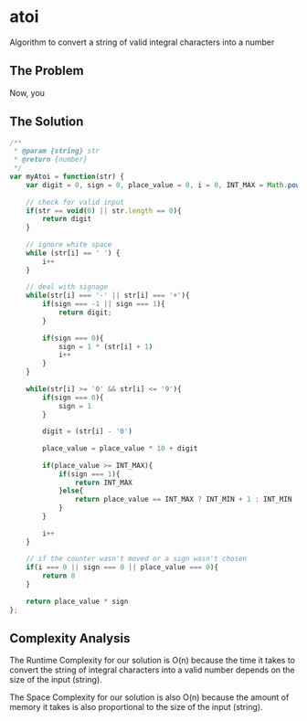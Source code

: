 # atoi
Algorithm to convert a string of valid integral characters into a number

## The Problem
Now, you 

## The Solution

```js
/**
 * @param {string} str
 * @return {number}
 */
var myAtoi = function(str) {
    var digit = 0, sign = 0, place_value = 0, i = 0, INT_MAX = Math.pow(2, 31) - 1, INT_MIN = Math.pow(-2, 31);
    
    // check for valid input
    if(str == void(0) || str.length == 0){
        return digit
    }
    
    // ignore white space
    while (str[i] == ' ') { 
        i++
    } 
    
    // deal with signage
    while(str[i] === '-' || str[i] === '+'){
        if(sign === -1 || sign === 1){
            return digit;
        }
        
        if(sign === 0){
            sign = 1 * (str[i] + 1)
            i++
        }
    }
    
    while(str[i] >= '0' && str[i] <= '9'){
        if(sign === 0){
            sign = 1
        }
        
        digit = (str[i] - '0')
        
        place_value = place_value * 10 + digit
        
        if(place_value >= INT_MAX){
            if(sign === 1){
                return INT_MAX
            }else{
                return place_value == INT_MAX ? INT_MIN + 1 : INT_MIN
            }
        }
        
        i++
    }
    
    // if the counter wasn't moved or a sign wasn't chosen
    if(i === 0 || sign === 0 || place_value === 0){
        return 0
    }
    
    return place_value * sign
};

```

## Complexity Analysis
The Runtime Complexity for our solution is O(n) because the time it takes to convert the string of integral characters into a valid number depends on the size of the input (string).

The Space Complexity for our solution is also O(n) because the amount of memory it takes is also proportional to the size of the input (string).
